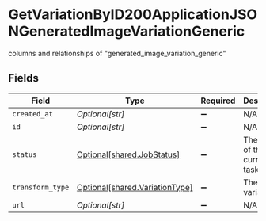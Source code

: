 # GetVariationByID200ApplicationJSONGeneratedImageVariationGeneric

columns and relationships of "generated_image_variation_generic"


## Fields

| Field                                                                      | Type                                                                       | Required                                                                   | Description                                                                |
| -------------------------------------------------------------------------- | -------------------------------------------------------------------------- | -------------------------------------------------------------------------- | -------------------------------------------------------------------------- |
| `created_at`                                                               | *Optional[str]*                                                            | :heavy_minus_sign:                                                         | N/A                                                                        |
| `id`                                                                       | *Optional[str]*                                                            | :heavy_minus_sign:                                                         | N/A                                                                        |
| `status`                                                                   | [Optional[shared.JobStatus]](undefined/models/shared/jobstatus.md)         | :heavy_minus_sign:                                                         | The status of the current task.                                            |
| `transform_type`                                                           | [Optional[shared.VariationType]](undefined/models/shared/variationtype.md) | :heavy_minus_sign:                                                         | The type of variation.                                                     |
| `url`                                                                      | *Optional[str]*                                                            | :heavy_minus_sign:                                                         | N/A                                                                        |